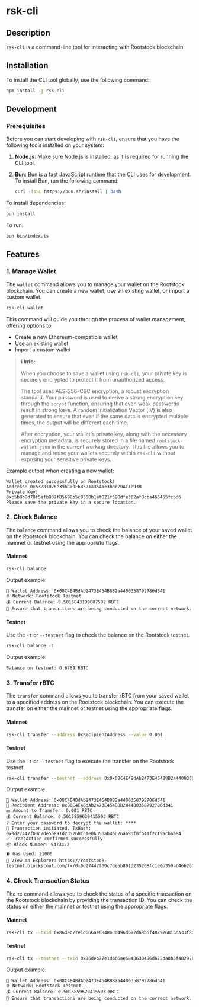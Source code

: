 # rsk-cli

## Description

`rsk-cli` is a command-line tool for interacting with Rootstock blockchain 

## Installation

To install the CLI tool globally, use the following command:

```bash
npm install -g rsk-cli
```

## Development

### Prerequisites

Before you can start developing with `rsk-cli`, ensure that you have the following tools installed on your system:

1. **Node.js**: Make sure Node.js is installed, as it is required for running the CLI tool.
2. **Bun**: Bun is a fast JavaScript runtime that the CLI uses for development. To install Bun, run the following command:
    
    ```bash
    curl -fsSL https://bun.sh/install | bash
    ```

To install dependencies:

```bash
bun install
```

To run:

```bash
bun bin/index.ts
```

## Features

### 1. Manage Wallet

The `wallet` command allows you to manage your wallet on the Rootstock blockchain. You can create a new wallet, use an existing wallet, or import a custom wallet.

```bash
rsk-cli wallet
```

This command will guide you through the process of wallet management, offering options to:

- Create a new Ethereum-compatible wallet
- Use an existing wallet
- Import a custom wallet

> **ℹ️ Info:**
> 
> When you choose to save a wallet using `rsk-cli`, your private key is securely encrypted to protect it from unauthorized access.
>
> The tool uses AES-256-CBC encryption, a robust encryption standard. Your password is used to derive a strong encryption key through the `scrypt` function, ensuring that even weak passwords result in strong keys. A random Initialization Vector (IV) is also generated to ensure that even if the same data is encrypted multiple times, the output will be different each time.
>
> After encryption, your wallet's private key, along with the necessary encryption metadata, is securely stored in a file named `rootstock-wallet.json` in the current working directory. This file allows you to manage and reuse your wallets securely within `rsk-cli` without exposing your sensitive private keys.


Example output when creating a new wallet:

```
Wallet created successfully on Rootstock!
Address: 0x63281026e39bCa0F6B371a354ae3b0c79AC1e93B
Private Key: 0xc5b8b8d70f5afb837f85698b5c8360b1af821f590dfe302af8cba465465fcbd6
Please save the private key in a secure location.
```

### 2. Check Balance

The `balance` command allows you to check the balance of your saved wallet on the Rootstock blockchain. You can check the balance on either the mainnet or testnet using the appropriate flags.

#### Mainnet

```bash
rsk-cli balance
```

Output example:

```
📄 Wallet Address: 0x08C4E4BdAb2473E454B8B2a4400358792786d341
🌐 Network: Rootstock Testnet
💰 Current Balance: 0.5015843199087592 RBTC
🔗 Ensure that transactions are being conducted on the correct network.
```

#### Testnet

Use the `-t` or `--testnet` flag to check the balance on the Rootstock testnet.

```bash
rsk-cli balance -t
```

Output example:

```
Balance on testnet: 0.6789 RBTC
```

### 3. Transfer rBTC

The `transfer` command allows you to transfer rBTC from your saved wallet to a specified address on the Rootstock blockchain. You can execute the transfer on either the mainnet or testnet using the appropriate flags.

#### Mainnet

```bash
rsk-cli transfer --address 0xRecipientAddress --value 0.001
```

#### Testnet

Use the `-t` or `--testnet` flag to execute the transfer on the Rootstock testnet.

```bash
rsk-cli transfer --testnet --address 0x0x08C4E4BdAb2473E454B8B2a4400358792786d341 --value 0.001
```

Output example:

```
📄 Wallet Address: 0x08C4E4BdAb2473E454B8B2a4400358792786d341
🎯 Recipient Address: 0x08C4E4BdAb2473E454B8B2a4400358792786d341
💵 Amount to Transfer: 0.001 RBTC
💰 Current Balance: 0.5015859620415593 RBTC
? Enter your password to decrypt the wallet: ****
🔄 Transaction initiated. TxHash: 0x0d27447f00c7de5b891d235268fc1e0b350ab46626aa93f8fb41f2cf9acb6a84
✅ Transaction confirmed successfully!
📦 Block Number: 5473422
⛽ Gas Used: 21000
🔗 View on Explorer: https://rootstock-testnet.blockscout.com/tx/0x0d27447f00c7de5b891d235268fc1e0b350ab46626aa93f8fb41f2cf9acb6a84
```

### 4. Check Transaction Status

The `tx` command allows you to check the status of a specific transaction on the Rootstock blockchain by providing the transaction ID. You can check the status on either the mainnet or testnet using the appropriate flags.

#### Mainnet

```bash
rsk-cli tx --txid 0x86deb77e1d666ae6848630496d672da8b5f48292681bda33f8f04245c55dde26
```

#### Testnet

```bash
rsk-cli tx --testnet --txid 0x86deb77e1d666ae6848630496d672da8b5f48292681bda33f8f04245c55dde26
```

Output example:
```
📄 Wallet Address: 0x08C4E4BdAb2473E454B8B2a4400358792786d341
🌐 Network: Rootstock Testnet
💰 Current Balance: 0.5015859620415593 RBTC
🔗 Ensure that transactions are being conducted on the correct network.
```